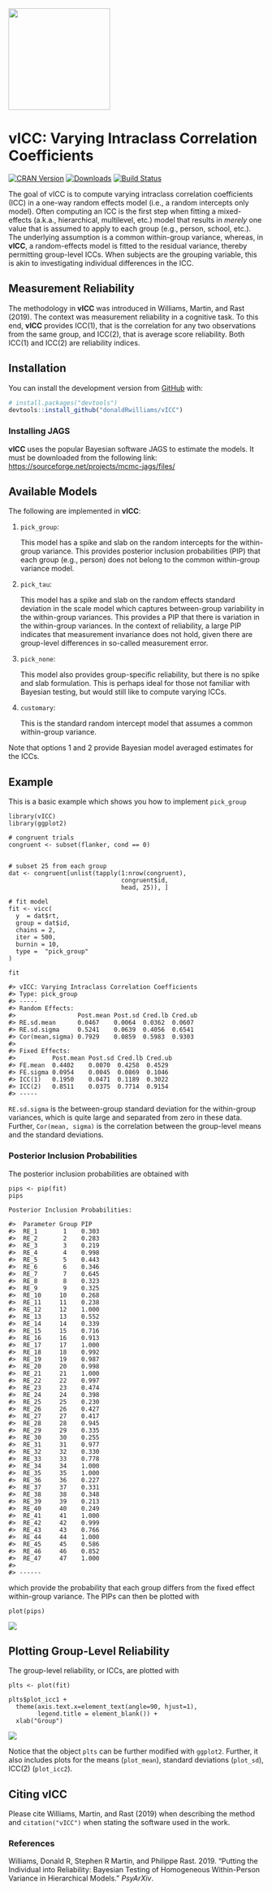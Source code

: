 
<!-- README.md is generated from README.Rmd. Please edit that file -->

<img src="man/figures/hex_sticker.png" width = 200 />

# vICC: Varying Intraclass Correlation Coefficients

[![CRAN
Version](http://www.r-pkg.org/badges/version/vICC)](https://cran.r-project.org/package=vICC)
[![Downloads](https://cranlogs.r-pkg.org/badges/vICC)](https://cran.r-project.org/package=vICC)
[![Build
Status](https://travis-ci.com/donaldRwilliams/vICC.svg?branch=master)](https://travis-ci.com/donaldRwilliams/vICC)

The goal of vICC is to compute varying intraclass correlation
coefficients (ICC) in a one-way random effects model (i.e., a random
intercepts only model). Often computing an ICC is the first step when
fitting a mixed-effects (a.k.a., hierarchical, multilevel, etc.) model
that results in *merely* one value that is assumed to apply to each
group (e.g., person, school, etc.). The underlying assumption is a
common within-group variance, whereas, in **vICC**, a random-effects
model is fitted to the residual variance, thereby permitting group-level
ICCs. When subjects are the grouping variable, this is akin to
investigating individual differences in the ICC.

## Measurement Reliability

The methodology in **vICC** was introduced in Williams, Martin, and Rast
(2019). The context was measurement reliability in a cognitive task. To
this end, **vICC** provides ICC(1), that is the correlation for any two
observations from the same group, and ICC(2), that is average score
reliability. Both ICC(1) and ICC(2) are reliability indices.

## Installation

<!-- You can install the released version of vICC from [CRAN](https://CRAN.R-project.org) with: -->

<!-- ``` r -->

<!-- install.packages("vICC") -->

<!-- ``` -->

You can install the development version from
[GitHub](https://github.com/) with:

``` r
# install.packages("devtools")
devtools::install_github("donaldRwilliams/vICC")
```

### Installing JAGS

**vICC** uses the popular Bayesian software JAGS to estimate the models.
It must be downloaded from the following link:
<https://sourceforge.net/projects/mcmc-jags/files/>

## Available Models

The following are implemented in **vICC**:

1.  `pick_group`:
    
    This model has a spike and slab on the random intercepts for the
    within-group variance. This provides posterior inclusion
    probabilities (PIP) that each group (e.g., person) does not belong
    to the common within-group variance model.

2.  `pick_tau`:
    
    This model has a spike and slab on the random effects standard
    deviation in the scale model which captures between-group
    variability in the within-group variances. This provides a PIP that
    there is variation in the within-group variances. In the context of
    reliability, a large PIP indicates that measurement invariance does
    not hold, given there are group-level differences in so-called
    measurement error.

3.  `pick_none`:
    
    This model also provides group-specific reliability, but there is no
    spike and slab formulation. This is perhaps ideal for those not
    familiar with Bayesian testing, but would still like to compute
    varying ICCs.

4.  `customary`:
    
    This is the standard random intercept model that assumes a common
    within-group variance.

Note that options 1 and 2 provide Bayesian model averaged estimates for
the ICCs.

## Example

This is a basic example which shows you how to implement `pick_group`

    library(vICC)
    library(ggplot2)
    
    # congruent trials
    congruent <- subset(flanker, cond == 0)
    
    
    # subset 25 from each group
    dat <- congruent[unlist(tapply(1:nrow(congruent), 
                                   congruent$id, 
                                   head, 25)), ]
    
    # fit model
    fit <- vicc(
      y  = dat$rt,
      group = dat$id,
      chains = 2,
      iter = 500,
      burnin = 10,
      type =  "pick_group"
    )
    
    fit
    
    #> vICC: Varying Intraclass Correlation Coefficients
    #> Type: pick_group 
    #> -----
    #> Random Effects:
    #>                 Post.mean Post.sd Cred.lb Cred.ub
    #> RE.sd.mean      0.0467    0.0064  0.0362  0.0607 
    #> RE.sd.sigma     0.5241    0.0639  0.4056  0.6541 
    #> Cor(mean,sigma) 0.7929    0.0859  0.5983  0.9303 
    #> 
    #> Fixed Effects:
    #>          Post.mean Post.sd Cred.lb Cred.ub
    #> FE.mean  0.4402    0.0070  0.4258  0.4529 
    #> FE.sigma 0.0954    0.0045  0.0869  0.1046 
    #> ICC(1)   0.1950    0.0471  0.1189  0.3022 
    #> ICC(2)   0.8511    0.0375  0.7714  0.9154 
    #> -----

`RE.sd.sigma` is the between-group standard deviation for the
within-group variances, which is quite large and separated from zero in
these data. Further, `Cor(mean, sigma)` is the correlation between the
group-level means and the standard deviations.

### Posterior Inclusion Probabilities

The posterior inclusion probabilities are obtained with

    pips <- pip(fit)
    pips
    
    Posterior Inclusion Probabilities:
    
    #>  Parameter Group PIP  
    #>  RE_1       1    0.303
    #>  RE_2       2    0.283
    #>  RE_3       3    0.219
    #>  RE_4       4    0.998
    #>  RE_5       5    0.443
    #>  RE_6       6    0.346
    #>  RE_7       7    0.645
    #>  RE_8       8    0.323
    #>  RE_9       9    0.325
    #>  RE_10     10    0.268
    #>  RE_11     11    0.238
    #>  RE_12     12    1.000
    #>  RE_13     13    0.552
    #>  RE_14     14    0.339
    #>  RE_15     15    0.716
    #>  RE_16     16    0.913
    #>  RE_17     17    1.000
    #>  RE_18     18    0.992
    #>  RE_19     19    0.987
    #>  RE_20     20    0.998
    #>  RE_21     21    1.000
    #>  RE_22     22    0.997
    #>  RE_23     23    0.474
    #>  RE_24     24    0.398
    #>  RE_25     25    0.230
    #>  RE_26     26    0.427
    #>  RE_27     27    0.417
    #>  RE_28     28    0.945
    #>  RE_29     29    0.335
    #>  RE_30     30    0.255
    #>  RE_31     31    0.977
    #>  RE_32     32    0.330
    #>  RE_33     33    0.778
    #>  RE_34     34    1.000
    #>  RE_35     35    1.000
    #>  RE_36     36    0.227
    #>  RE_37     37    0.331
    #>  RE_38     38    0.348
    #>  RE_39     39    0.213
    #>  RE_40     40    0.249
    #>  RE_41     41    1.000
    #>  RE_42     42    0.999
    #>  RE_43     43    0.766
    #>  RE_44     44    1.000
    #>  RE_45     45    0.586
    #>  RE_46     46    0.852
    #>  RE_47     47    1.000
    #> 
    #> ------

which provide the probability that each group differs from the fixed
effect within-group variance. The PIPs can then be plotted with

    plot(pips)

![](man/figures/pip.png)

## Plotting Group-Level Reliability

The group-level reliability, or ICCs, are plotted with

    plts <- plot(fit)
    
    plts$plot_icc1 + 
      theme(axis.text.x=element_text(angle=90, hjust=1), 
            legend.title = element_blank()) +
      xlab("Group")

![](man/figures/icc1.png)

Notice that the object `plts` can be further modified with `ggplot2`.
Further, it also includes plots for the means (`plot_mean`), standard
deviations (`plot_sd`), ICC(2) (`plot_icc2`).

## Citing **vICC**

Please cite Williams, Martin, and Rast (2019) when describing the method
and `citation("vICC")` when stating the software used in the work.

### References

<div id="refs" class="references">

<div id="ref-williams2019putting">

Williams, Donald R, Stephen R Martin, and Philippe Rast. 2019. “Putting
the Individual into Reliability: Bayesian Testing of Homogeneous
Within-Person Variance in Hierarchical Models.” *PsyArXiv*.

</div>

</div>

